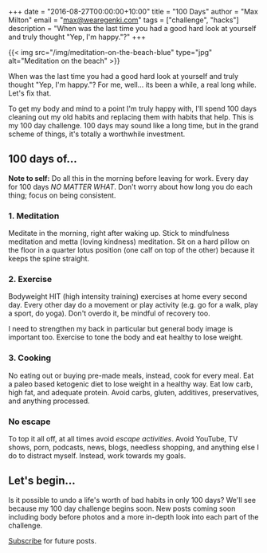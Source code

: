 +++
date        = "2016-08-27T00:00:00+10:00"
title       = "100 Days"
author      = "Max Milton"
email       = "max@wearegenki.com"
tags        = ["challenge", "hacks"]
description = "When was the last time you had a good hard look at yourself and truly thought \"Yep, I'm happy.\"?"
+++

{{< img src="/img/meditation-on-the-beach-blue" type="jpg" alt="Meditation on the beach" >}}

When was the last time you had a good hard look at yourself and truly thought "Yep, I'm happy."? For me, well... its been a while, a real long while. Let's fix that.

To get my body and mind to a point I'm truly happy with, I'll<!--more--> spend 100 days cleaning out my old habits and replacing them with habits that help. This is my 100 day challenge. 100 days may sound like a long time, but in the grand scheme of things, it's totally a worthwhile investment.

## 100 days of...

**Note to self:** Do all this in the morning before leaving for work. Every day for 100 days _NO MATTER WHAT_. Don't worry about how long you do each thing; focus on being consistent.

### 1. Meditation

Meditate in the morning, right after waking up. Stick to mindfulness meditation and metta (loving kindness) meditation. Sit on a hard pillow on the floor in a quarter lotus position (one calf on top of the other) because it keeps the spine straight.

### 2. Exercise

Bodyweight HIT (high intensity training) exercises at home every second day. Every other day do a movement or play activity (e.g. go for a walk, play a sport, do yoga). Don't overdo it, be mindful of recovery too.

I need to strengthen my back in particular but general body image is important too. Exercise to tone the body and eat healthy to lose weight.

### 3. Cooking

No eating out or buying pre-made meals, instead, cook for every meal. Eat a paleo based ketogenic diet to lose weight in a healthy way. Eat low carb, high fat, and adequate protein. Avoid carbs, gluten, additives, preservatives, and anything processed.

### No escape

To top it all off, at all times avoid _escape activities_. Avoid YouTube, TV shows, porn, podcasts, news, blogs, needless shopping, and anything else I do to distract myself. Instead, work towards my goals.

## Let's begin...

Is it possible to undo a life's worth of bad habits in only 100 days? We'll see because my 100 day challenge begins soon. New posts coming soon including body before photos and a more in-depth look into each part of the challenge.

[Subscribe](/) for future posts.
